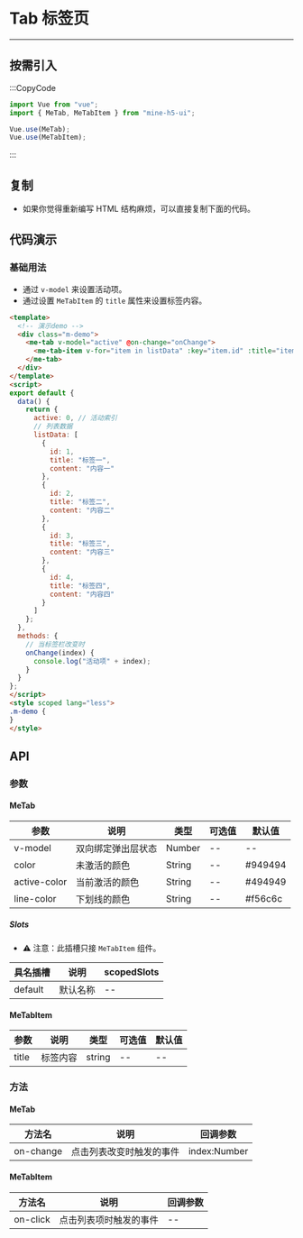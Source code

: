 # Tab 标签页

---

## 按需引入

:::CopyCode

```JavaScript
import Vue from "vue";
import { MeTab, MeTabItem } from "mine-h5-ui";

Vue.use(MeTab);
Vue.use(MeTabItem);
```

:::

## 复制

- 如果你觉得重新编写 HTML 结构麻烦，可以直接复制下面的代码。

## 代码演示

### 基础用法

- 通过 `v-model` 来设置活动项。
- 通过设置 `MeTabItem` 的 `title` 属性来设置标签内容。

```HTML
<template>
  <!-- 演示demo -->
  <div class="m-demo">
    <me-tab v-model="active" @on-change="onChange">
      <me-tab-item v-for="item in listData" :key="item.id" :title="item.title">{{item.content}}</me-tab-item>
    </me-tab>
  </div>
</template>
<script>
export default {
  data() {
    return {
      active: 0, // 活动索引
      // 列表数据
      listData: [
        {
          id: 1,
          title: "标签一",
          content: "内容一"
        },
        {
          id: 2,
          title: "标签二",
          content: "内容二"
        },
        {
          id: 3,
          title: "标签三",
          content: "内容三"
        },
        {
          id: 4,
          title: "标签四",
          content: "内容四"
        }
      ]
    };
  },
  methods: {
    // 当标签栏改变时
    onChange(index) {
      console.log("活动项" + index);
    }
  }
};
</script>
<style scoped lang="less">
.m-demo {
}
</style>

```

## API

### 参数

#### MeTab

| 参数         | 说明               | 类型   | 可选值 | 默认值  |
| ------------ | ------------------ | ------ | ------ | ------- |
| v-model      | 双向绑定弹出层状态 | Number | --     | --      |
| color        | 未激活的颜色       | String | --     | #949494 |
| active-color | 当前激活的颜色     | String | --     | #494949 |
| line-color   | 下划线的颜色       | String | --     | #f56c6c |

##### Slots

- ⚠ 注意：此插槽只接 `MeTabItem` 组件。

| 具名插槽 | 说明     | scopedSlots |
| -------- | -------- | ----------- |
| default  | 默认名称 | --          |

#### MeTabItem

| 参数  | 说明     | 类型   | 可选值 | 默认值 |
| ----- | -------- | ------ | ------ | ------ |
| title | 标签内容 | string | --     | --     |

### 方法

#### MeTab

| 方法名    | 说明                     | 回调参数     |
| --------- | ------------------------ | ------------ |
| on-change | 点击列表改变时触发的事件 | index:Number |

#### MeTabItem

| 方法名   | 说明                   | 回调参数 |
| -------- | ---------------------- | -------- |
| on-click | 点击列表项时触发的事件 | --       |
